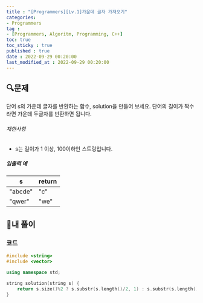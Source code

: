 ```yaml
---
title : "[Programmers][Lv.1]가운데 글자 가져오기"
categories:
- Programmers
tag :
- [Programmers, Algoritm, Programming, C++]
toc: true
toc_sticky : true
published : true
date : 2022-09-29 00:20:00
last_modified_at : 2022-09-29 00:20:00
---
```


## 🔍문제

단어 s의 가운데 글자를 반환하는 함수, solution을 만들어 보세요. 단어의 길이가 짝수라면 가운데 두글자를 반환하면 됩니다.

###### 재한사항

- s는 길이가 1 이상, 100이하인 스트링입니다.

##### 입출력 예

| s       | return |
| ------- | ------ |
| "abcde" | "c"    |
| "qwer"  | "we"   |



## 📝내 풀이

### 코드

```c++
#include <string>
#include <vector>

using namespace std;

string solution(string s) {
    return s.size()%2 ? s.substr(s.length()/2, 1) : s.substr(s.length()/2-1, 2) ;
}
```
